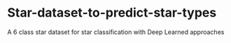 # Star-dataset-to-predict-star-types
A 6 class star dataset for star classification with Deep Learned approaches
